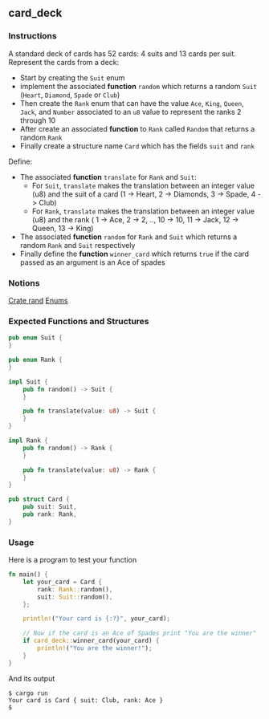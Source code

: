 ## card_deck

### Instructions

A standard deck of cards has 52 cards: 4 suits and 13 cards per suit.
Represent the cards from a deck:

- Start by creating the `Suit` enum
- implement the associated **function** `random` which returns a random `Suit` (`Heart`, `Diamond`, `Spade` or `Club`)
- Then create the `Rank` enum that can have the value
  `Ace`, `King`, `Queen`, `Jack`, and `Number` associated to an `u8`
  value to represent the ranks 2 through 10
- After create an associated **function** to `Rank` called `Random` that
  returns a random `Rank`
- Finally create a structure name `Card` which has the fields `suit`
  and `rank`

Define:

- The associated **function** `translate` for `Rank` and `Suit`:
  - For `Suit`, `translate` makes the translation between an integer value (u8) and the suit of a card (1 -> Heart, 2 -> Diamonds, 3 -> Spade, 4 -> Club)
  - For `Rank`, `translate` makes the translation between an integer value (u8) and the rank ( 1 -> Ace, 2 -> 2, .., 10 -> 10, 11 -> Jack, 12 -> Queen, 13 -> King)
- The associated **function** `random` for `Rank` and `Suit` which returns a random `Rank` and `Suit` respectively
- Finally define the **function** `winner_card` which returns `true` if the card passed as an argument is an Ace of spades

### Notions

[Crate rand](https://docs.rs/rand/0.3.14/rand/)
[Enums](https://doc.rust-lang.org/book/ch06-00-enums.html)

### Expected Functions and Structures

```rust
pub enum Suit {
}

pub enum Rank {
}

impl Suit {
	pub fn random() -> Suit {
	}

	pub fn translate(value: u8) -> Suit {
	}
}

impl Rank {
	pub fn random() -> Rank {
	}

	pub fn translate(value: u8) -> Rank {
	}
}

pub struct Card {
	pub suit: Suit,
	pub rank: Rank,
}
```

### Usage

Here is a program to test your function

```rust
fn main() {
	let your_card = Card {
		rank: Rank::random(),
		suit: Suit::random(),
	};

	println!("Your card is {:?}", your_card);

	// Now if the card is an Ace of Spades print "You are the winner"
	if card_deck::winner_card(your_card) {
		println!("You are the winner!");
	}
}
```

And its output

```console
$ cargo run
Your card is Card { suit: Club, rank: Ace }
$
```

